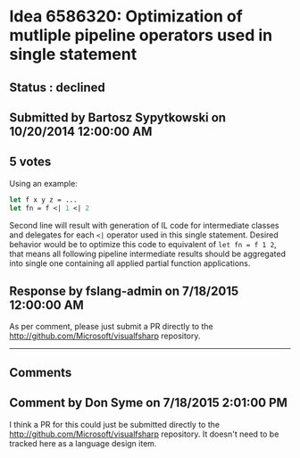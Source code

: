 # Idea 6586320: Optimization of mutliple pipeline operators used in single statement #

## Status : declined

## Submitted by Bartosz Sypytkowski on 10/20/2014 12:00:00 AM

## 5 votes

Using an example:
```fsharp
let f x y z = ...
let fn = f <| 1 <| 2
```
Second line will result with generation of IL code for intermediate classes and delegates for each `<|` operator used in this single statement. Desired behavior would be to optimize this code to equivalent of `let fn = f 1 2`, that means all following pipeline intermediate results should be aggregated into single one containing all applied partial function applications.



## Response by fslang-admin on 7/18/2015 12:00:00 AM

As per comment, please just submit a PR directly to the http://github.com/Microsoft/visualfsharp repository.

------------------------
## Comments


## Comment by Don Syme on 7/18/2015 2:01:00 PM
I think a PR for this could just be submitted directly to the http://github.com/Microsoft/visualfsharp repository. It doesn't need to be tracked here as a language design item.

